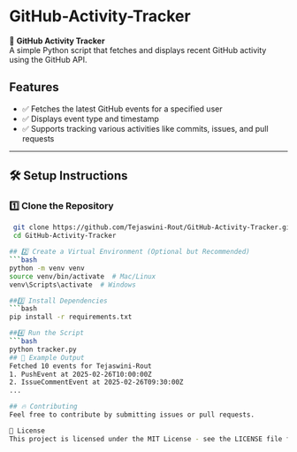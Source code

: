 # GitHub-Activity-Tracker

🚀 **GitHub Activity Tracker**  
A simple Python script that fetches and displays recent GitHub activity using the GitHub API.

## Features  
- ✅ Fetches the latest GitHub events for a specified user  
- ✅ Displays event type and timestamp  
- ✅ Supports tracking various activities like commits, issues, and pull requests  

---

## 🛠 Setup Instructions  

### 1️⃣ Clone the Repository  
```bash
 git clone https://github.com/Tejaswini-Rout/GitHub-Activity-Tracker.git
 cd GitHub-Activity-Tracker

## 2️⃣ Create a Virtual Environment (Optional but Recommended)
```bash
python -m venv venv
source venv/bin/activate  # Mac/Linux
venv\Scripts\activate  # Windows

##3️⃣ Install Dependencies
```bash
pip install -r requirements.txt

##4️⃣ Run the Script
```bash
python tracker.py
## 📝 Example Output
Fetched 10 events for Tejaswini-Rout
1. PushEvent at 2025-02-26T10:00:00Z
2. IssueCommentEvent at 2025-02-26T09:30:00Z
...

## 🔥 Contributing
Feel free to contribute by submitting issues or pull requests.

📜 License
This project is licensed under the MIT License - see the LICENSE file for details.





